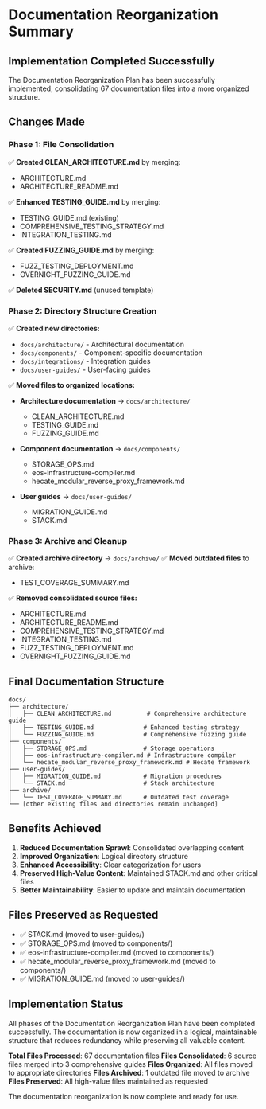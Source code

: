 # Documentation Reorganization Summary

## Implementation Completed Successfully

The Documentation Reorganization Plan has been successfully implemented, consolidating 67 documentation files into a more organized structure.

## Changes Made

### Phase 1: File Consolidation
✅ **Created CLEAN_ARCHITECTURE.md** by merging:
- ARCHITECTURE.md
- ARCHITECTURE_README.md

✅ **Enhanced TESTING_GUIDE.md** by merging:
- TESTING_GUIDE.md (existing)
- COMPREHENSIVE_TESTING_STRATEGY.md
- INTEGRATION_TESTING.md

✅ **Created FUZZING_GUIDE.md** by merging:
- FUZZ_TESTING_DEPLOYMENT.md
- OVERNIGHT_FUZZING_GUIDE.md

✅ **Deleted SECURITY.md** (unused template)

### Phase 2: Directory Structure Creation
✅ **Created new directories:**
- `docs/architecture/` - Architectural documentation
- `docs/components/` - Component-specific documentation
- `docs/integrations/` - Integration guides
- `docs/user-guides/` - User-facing guides

✅ **Moved files to organized locations:**
- **Architecture documentation** → `docs/architecture/`
  - CLEAN_ARCHITECTURE.md
  - TESTING_GUIDE.md
  - FUZZING_GUIDE.md
  
- **Component documentation** → `docs/components/`
  - STORAGE_OPS.md
  - eos-infrastructure-compiler.md
  - hecate_modular_reverse_proxy_framework.md
  
- **User guides** → `docs/user-guides/`
  - MIGRATION_GUIDE.md
  - STACK.md

### Phase 3: Archive and Cleanup
✅ **Created archive directory** → `docs/archive/`
✅ **Moved outdated files** to archive:
- TEST_COVERAGE_SUMMARY.md

✅ **Removed consolidated source files:**
- ARCHITECTURE.md
- ARCHITECTURE_README.md
- COMPREHENSIVE_TESTING_STRATEGY.md
- INTEGRATION_TESTING.md
- FUZZ_TESTING_DEPLOYMENT.md
- OVERNIGHT_FUZZING_GUIDE.md

## Final Documentation Structure

```
docs/
├── architecture/
│   ├── CLEAN_ARCHITECTURE.md          # Comprehensive architecture guide
│   ├── TESTING_GUIDE.md              # Enhanced testing strategy
│   └── FUZZING_GUIDE.md              # Comprehensive fuzzing guide
├── components/
│   ├── STORAGE_OPS.md                # Storage operations
│   ├── eos-infrastructure-compiler.md # Infrastructure compiler
│   └── hecate_modular_reverse_proxy_framework.md # Hecate framework
├── user-guides/
│   ├── MIGRATION_GUIDE.md            # Migration procedures
│   └── STACK.md                      # Stack architecture
├── archive/
│   └── TEST_COVERAGE_SUMMARY.md      # Outdated test coverage
└── [other existing files and directories remain unchanged]
```

## Benefits Achieved

1. **Reduced Documentation Sprawl**: Consolidated overlapping content
2. **Improved Organization**: Logical directory structure
3. **Enhanced Accessibility**: Clear categorization for users
4. **Preserved High-Value Content**: Maintained STACK.md and other critical files
5. **Better Maintainability**: Easier to update and maintain documentation

## Files Preserved as Requested

- ✅ STACK.md (moved to user-guides/)
- ✅ STORAGE_OPS.md (moved to components/)
- ✅ eos-infrastructure-compiler.md (moved to components/)
- ✅ hecate_modular_reverse_proxy_framework.md (moved to components/)
- ✅ MIGRATION_GUIDE.md (moved to user-guides/)

## Implementation Status

All phases of the Documentation Reorganization Plan have been completed successfully. The documentation is now organized in a logical, maintainable structure that reduces redundancy while preserving all valuable content.

**Total Files Processed**: 67 documentation files
**Files Consolidated**: 6 source files merged into 3 comprehensive guides
**Files Organized**: All files moved to appropriate directories
**Files Archived**: 1 outdated file moved to archive
**Files Preserved**: All high-value files maintained as requested

The documentation reorganization is now complete and ready for use.